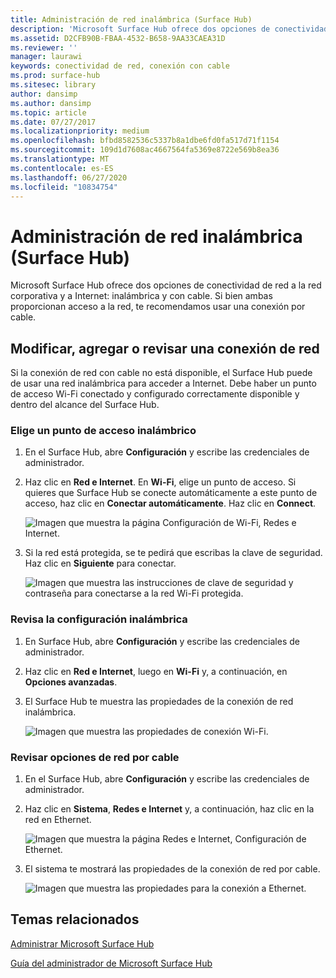 ```yaml
---
title: Administración de red inalámbrica (Surface Hub)
description: 'Microsoft Surface Hub ofrece dos opciones de conectividad de red a la red corporativa y a Internet: inalámbrica y con cable. Si bien ambas proporcionan acceso a la red, te recomendamos usar una conexión por cable.'
ms.assetid: D2CFB90B-FBAA-4532-B658-9AA33CAEA31D
ms.reviewer: ''
manager: laurawi
keywords: conectividad de red, conexión con cable
ms.prod: surface-hub
ms.sitesec: library
author: dansimp
ms.author: dansimp
ms.topic: article
ms.date: 07/27/2017
ms.localizationpriority: medium
ms.openlocfilehash: bfbd8582536c5337b8a1dbe6fd0fa517d71f1154
ms.sourcegitcommit: 109d1d7608ac4667564fa5369e8722e569b8ea36
ms.translationtype: MT
ms.contentlocale: es-ES
ms.lasthandoff: 06/27/2020
ms.locfileid: "10834754"
---
```

# Administración de red inalámbrica (Surface Hub)


Microsoft Surface Hub ofrece dos opciones de conectividad de red a la red corporativa y a Internet: inalámbrica y con cable. Si bien ambas proporcionan acceso a la red, te recomendamos usar una conexión por cable.

##  <a name="modifying,-adding,-or-reviewing-a-network-connection"></a>Modificar, agregar o revisar una conexión de red


Si la conexión de red con cable no está disponible, el Surface Hub puede de usar una red inalámbrica para acceder a Internet. Debe haber un punto de acceso Wi-Fi conectado y configurado correctamente disponible y dentro del alcance del Surface Hub.

###  <a name="choose-a-wireless-access-point"></a>Elige un punto de acceso inalámbrico

1.  En el Surface Hub, abre **Configuración** y escribe las credenciales de administrador.
2.  Haz clic en **Red e Internet**. En **Wi-Fi**, elige un punto de acceso. Si quieres que Surface Hub se conecte automáticamente a este punto de acceso, haz clic en **Conectar automáticamente**. Haz clic en **Connect**.

    ![Imagen que muestra la página Configuración de Wi-Fi, Redes e Internet.](images/networkmgtwireless-01.png)

3.  Si la red está protegida, se te pedirá que escribas la clave de seguridad. Haz clic en **Siguiente** para conectar.

    ![Imagen que muestra las instrucciones de clave de seguridad y contraseña para conectarse a la red Wi-Fi protegida.](images/networkmgtwireless-02.png)

###  <a name="review-wireless-settings"></a>Revisa la configuración inalámbrica

1.  En Surface Hub, abre **Configuración** y escribe las credenciales de administrador.
2.  Haz clic en **Red e Internet**, luego en **Wi-Fi** y, a continuación, en **Opciones avanzadas**.
3.  El Surface Hub te muestra las propiedades de la conexión de red inalámbrica.

    ![Imagen que muestra las propiedades de conexión Wi-Fi.](images/networkmgtwireless-04.png)

###  <a name="review-wired-settings"></a>Revisar opciones de red por cable

1.  En el Surface Hub, abre **Configuración** y escribe las credenciales de administrador.
2.  Haz clic en **Sistema**, **Redes e Internet** y, a continuación, haz clic en la red en Ethernet.

    ![Imagen que muestra la página Redes e Internet, Configuración de Ethernet.](images/networkmgtwired-01.png)

3.  El sistema te mostrará las propiedades de la conexión de red por cable.

    ![Imagen que muestra las propiedades para la conexión a Ethernet.](images/networkmgtwired-02.png)

##  <a name="related-topics"></a>Temas relacionados


[Administrar Microsoft Surface Hub](manage-surface-hub.md)

[Guía del administrador de Microsoft Surface Hub](surface-hub-administrators-guide.md)

 

 





